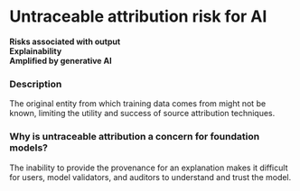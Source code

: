 # Untraceable attribution risk for AI

**Risks associated with output** \
**Explainability** \
**Amplified by generative AI**

### Description

The original entity from which training data comes from might not be known, limiting the utility and success of source attribution techniques.

### Why is untraceable attribution a concern for foundation models?

The inability to provide the provenance for an explanation makes it difficult for users, model validators, and auditors to understand and trust the model.